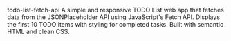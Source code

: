 todo-list-fetch-api
A simple and responsive TODO List web app that fetches data from the JSONPlaceholder API using JavaScript's Fetch API. Displays the first 10 TODO items with styling for completed tasks. Built with semantic HTML and clean CSS.
